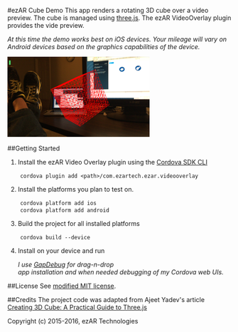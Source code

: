 #ezAR Cube Demo
This app renders a rotating 3D cube over a video preview. The cube is managed using 
[three.js](http://threejs.org/). The ezAR VideoOverlay plugin provides the vide preview.  
  
*At this time the demo works best on iOS devices. Your mileage will vary on Android devices based on the 
graphics capabilities of the device.* 
  
![screenshot](screenshot.png)


##Getting Started
1. Install the ezAR Video Overlay plugin using the [Cordova SDK CLI](https://cordova.apache.org/)
```
    cordova plugin add <path>/com.ezartech.ezar.videooverlay
```
2. Install the platforms you plan to test on.   
```
    cordova platform add ios
    cordova platform add android
```    

3. Build the project for all installed platforms  
```
    cordova build --device
```
4. Install on your device and run  
  
    *I use [GapDebug](https://www.genuitec.com/products/gapdebug/) for drag-n-drop  
    app installation and when needed debugging of my Cordova web UIs.*
  
##License
See [modified MIT license](LICENSE).  
  
##Credits
The project code was adapted from Ajeet Yadev's article 
[Creating 3D Cube: A Practical Guide to Three.js](http://www.awwwards.com/creating-3d-cube-a-practical-guide-to-three-js-with-live-demo.html)  
  
Copyright (c) 2015-2016, ezAR Technologies